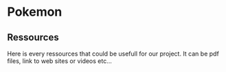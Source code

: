 # Pokemon

## Ressources

Here is every ressources that could be usefull for our project.
It can be pdf files, link to web sites or videos etc...
 
